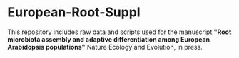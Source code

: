 # European-Root-Suppl

This repository includes raw data and scripts used for the manuscript **"Root microbiota assembly and adaptive differentiation among European Arabidopsis populations"**  Nature Ecology and Evolution, in press.

